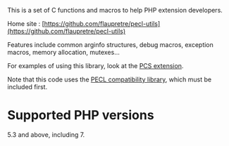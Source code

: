 This is a set of C functions and macros to help PHP extension developers.

Home site : [https://github.com/flaupretre/pecl-utils](https://github.com/flaupretre/pecl-utils)

Features include common arginfo structures, debug macros, exception macros, memory allocation, mutexes...

For examples of using this library, look at the [PCS extension](https://github.com/flaupretre/pecl-pcs).

Note that this code uses the [PECL compatibility library](https://github.com/flaupretre/pecl-compat), which must be included first.

# Supported PHP versions

5.3 and above, including 7.

